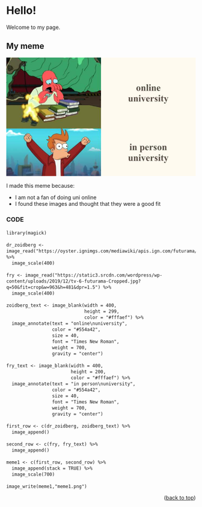 # Hello!
Welcome to my page. 

## My meme
![](meme1.png)

I made this meme because:
* I am not a fan of doing uni online
* I found these images and thought that they were a good fit

### CODE
```
library(magick)

dr_zoidberg <- image_read("https://oyster.ignimgs.com/mediawiki/apis.ign.com/futurama/4/4b/Slinky.jpg") %>%
  image_scale(400)

fry <- image_read("https://static3.srcdn.com/wordpress/wp-content/uploads/2019/12/tv-6-futurama-Cropped.jpg?q=50&fit=crop&w=963&h=481&dpr=1.5") %>%
  image_scale(400)

zoidberg_text <- image_blank(width = 400,
                             height = 299,
                             color = "#fffaef") %>%
  image_annotate(text = "online\nuniversity",
                 color = "#554a42",
                 size = 40,
                 font = "Times New Roman",
                 weight = 700,
                 gravity = "center")

fry_text <- image_blank(width = 400,
                        height = 200,
                        color = "#fffaef") %>%
  image_annotate(text = "in person\nuniversity",
                 color = "#554a42",
                 size = 40,
                 font = "Times New Roman",
                 weight = 700,
                 gravity = "center")

first_row <- c(dr_zoidberg, zoidberg_text) %>%
  image_append()

second_row <- c(fry, fry_text) %>%
  image_append()

meme1 <- c(first_row, second_row) %>%
  image_append(stack = TRUE) %>%
  image_scale(700)
  
image_write(meme1,"meme1.png")
```
<p align="right">(<a href="#top">back to top</a>)</p>
